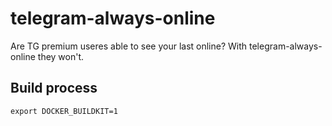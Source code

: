 # telegram-always-online
Are TG premium useres able to see your last online? With telegram-always-online they won't.

## Build process

```
export DOCKER_BUILDKIT=1
```

